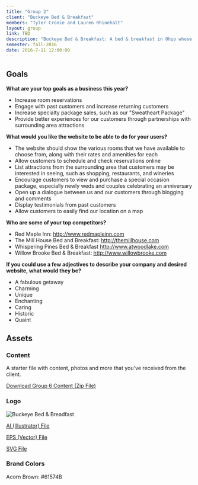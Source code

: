 ```yaml
---
title: "Group 2"
client: "Buckeye Bed & Breakfast"
members: "Tyler Cronie and Lauren Rhinehalt"
layout: group
link: TBD
description: "Buckeye Bed & Breakfast: A bed & breakfast in Ohio whose clientele includes newlyweds and couples looking to get away from the hustle and bustle of daily life."
semester: fall-2016
date: 2016-7-11 12:00:00
---
```


## Goals

**What are your top goals as a business this year?**

* Increase room reservations
* Engage with past customers and increase returning customers
* Increase specialty package sales, such as our "Sweatheart Package"
* Provide better experiences for our customers through partnerships with surrounding area attractions

**What would you like the website to be able to do for your users?**

* The website should show the various rooms that we have available to choose from, along with their rates and amenities for each
* Allow customers to schedule and check reservations online
* List attractions from the surrounding area that customers may be interested in seeing, such as shopping, restaurants, and wineries
* Encourage customers to view and purchase a special occasion package, especially newly weds and couples celebrating an anniversary
* Open up a dialogue between us and our customers through blogging and comments
* Display testimonials from past customers
* Allow customers to easily find our location on a map

**Who are some of your top competitors?**

* Red Maple Inn: http://www.redmapleinn.com
* The Mill House Bed and Breakfast: http://themillhouse.com
* Whispering Pines Bed & Breakfast http://www.atwoodlake.com
* Willow Brooke Bed & Breakfast: http://www.willowbrooke.com


**If you could use a few adjectives to describe your company and desired website, what would they be?**

* A fabulous getaway
* Charming
* Unique
* Enchanting
* Caring
* Historic
* Quaint

## Assets

### Content

A starter file with content, photos and more that you've received from the client.  

<a href="/class/groups/assets/group6/Group-6-Content.zip">Download Group 6 Content (Zip File)</a>

### Logo
<img src="/class/groups/assets/group6/buckeye.svg" alt="Buckeye Bed & Breadfast" />

<a href="/class/groups/assets/group6/buckeye.ai">AI (Illustrator) File</a>

<a href="/class/groups/assets/group6/buckeye.eps">EPS (Vector) File</a>

<a href="/class/groups/assets/group6/buckeye.svg">SVG File</a>

### Brand Colors

Acorn Brown: #61574B
